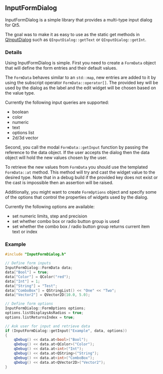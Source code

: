 ## InputFormDialog
InputFormDialog is a simple library that provides a multi-type input dialog for Qt5.

The goal was to make it as easy to use as the static get methods in [QInputDialog](http://doc.qt.io/qt-5/qinputdialog.html) such as `QInputDialog::getText` or `QInputDialog::getInt`.

### Details
Using InputFormDialog is simple. First you need to create a `FormData` object that will define the form entries and their default values.

The `FormData` behaves similar to an `std::map`, new entries are added to it by using the subscript operator `FormData::operator[]`. The provided key will be used by the dialog as the label and the edit widget will be chosen based on the value type.

Currently the following input queries are supported:
- boolean
- color
- numeric
- text
- options list
- 2d/3d vector

Second, you call the modal `FormData::getInput` function by passing the reference to the data object. If the user accepts the dialog then the data object will hold the new values chosen by the user.

To retrieve the new values from `FormData` you should use the templated `FormData::at` method. This method will try and cast the widget value to the desired type. Note that in a debug build if the provided key does not exist or the cast is impossible then an assertion will be raised.

Additionally, you might want to create `FormOptions` object and specify some of the options that control the properties of widgets used by the dialog.

Currently the following options are available:
- set numeric limits, step and precision
- set whether combo box or radio button group is used
- set whether the combo box / radio button group returns current item text or index

### Example
```cpp
#include "InputFormDialog.h"

// Define form inputs
InputFormDialog::FormData data;
data["Bool"] = true;
data["Color"] = QColor("red");
data["Int"] = 1;
data["String"] = "Test";
data["ComboBox"] = QStringList() << "One" << "Two";
data["Vector2"] = QVector2D(10.0, 5.0);

// Define form options
InputFormDialog::FormOptions options;
options.listDisplaysAsRadios = true;
options.listReturnsIndex = true;

// Ask user for input and retrieve data
if (InputFormDialog::getInput("Example", data, options))
{
    qDebug() << data.at<bool>("Bool");
    qDebug() << data.at<QColor>("Color");
    qDebug() << data.at<int>("Int");
    qDebug() << data.at<QString>("String");
    qDebug() << data.at<int>("ComboBox");
    qDebug() << data.at<QVector2D>("Vector2");
}
```
